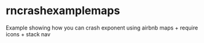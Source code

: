# rncrashexamplemaps

Example showing how you can crash exponent using airbnb maps + require icons + stack nav
